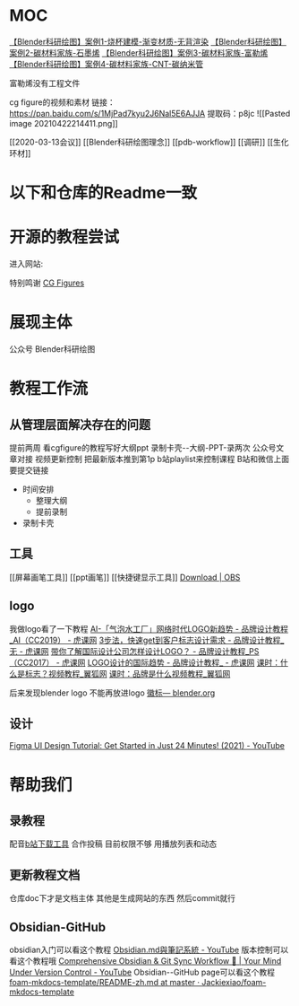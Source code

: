 # MOC
[【Blender科研绘图】案例1-烧杯建模-渐变材质-无背渲染](https://www.bilibili.com/video/BV12b4y1R7HX)
[【Blender科研绘图】案例2-碳材料家族-石墨烯](https://www.bilibili.com/video/BV1sp4y1H7gt)
[【Blender科研绘图】案例3-碳材料家族-富勒烯](https://www.bilibili.com/video/BV1Hh411Q793)
[【Blender科研绘图】案例4-碳材料家族-CNT-碳纳米管](https://www.bilibili.com/video/BV1Uf4y1s7mp)

富勒烯没有工程文件

cg figure的视频和素材
链接：https://pan.baidu.com/s/1MjPad7kyu2J6Nal5E6AJJA 
提取码：p8jc 
![[Pasted image 20210422214411.png]]

[[2020-03-13会议]]
[[Blender科研绘图理念]]
[[pdb-workflow]]
[[调研]]
[[生化环材]]


# 以下和仓库的Readme一致
# 开源的教程尝试

进入网站:

特别鸣谢
[CG Figures](https://www.youtube.com/channel/UCk1jnnmyARHbP9nfEWUuyhQ)

# 展现主体
公众号 Blender科研绘图




# 教程工作流
## 从管理层面解决存在的问题 
提前两周
看cgfigure的教程写好大纲ppt
录制卡壳--大纲-PPT-录两次
公众号文章对接
视频更新控制
把最新版本推到第1p
b站playlist来控制课程
 B站和微信上面要提交链接
 
 - 时间安排
	- 整理大纲
	- 提前录制
- 录制卡壳
## 工具
[[屏幕画笔工具]]
[[ppt画笔]]
[[快捷键显示工具]]
[Download | OBS](https://obsproject.com/download)

## logo
我做logo看了一下教程
[AI-「气泡水工厂」网络时代LOGO新趋势 - 品牌设计教程_AI（CC2019） - 虎课网](https://huke88.com/course/67656.html)
[3步法，快速get到客户标志设计需求 - 品牌设计教程_无 - 虎课网](https://huke88.com/course/53314.html)
[带你了解国际设计公司怎样设计LOGO？ - 品牌设计教程_PS（CC2017） - 虎课网](https://huke88.com/course/38383.html)
[LOGO设计的国际趋势 - 品牌设计教程_ - 虎课网](https://huke88.com/course/31965.html)
[课时：什么是标志？视频教程_翼狐网](https://www.yiihuu.com/v_201872.html)
[课时：品牌是什么视频教程_翼狐网](https://www.yiihuu.com/v_213939.html)

后来发现blender logo 不能再放进logo
[徽标— blender.org](https://www.blender.org/about/logo/)

## 设计
[Figma UI Design Tutorial: Get Started in Just 24 Minutes! (2021) - YouTube](https://www.youtube.com/watch?v=FTFaQWZBqQ8)
# 帮助我们
## 录教程
配音[b站下载工具](https://www.jijidown.com/) 
合作投稿
目前权限不够
用播放列表和动态
## 更新教程文档
仓库doc下才是文档主体
其他是生成网站的东西
然后commit就行
## Obsidian-GitHub
 obsidian入门可以看这个教程
 [Obsidian.md與筆記系統 - YouTube](https://www.youtube.com/playlist?list=PLWg9zacwOnwfcpVm5pAKgOHms7PntsgJS)
版本控制可以看这个教程哦
[Comprehensive Obsidian & Git Sync Workflow 🔄️ | Your Mind Under Version Control - YouTube](https://www.youtube.com/watch?v=qqsNNTkhK5Y&t=6s)
Obsidian--GitHub page可以看这个教程
[foam-mkdocs-template/README-zh.md at master · Jackiexiao/foam-mkdocs-template](https://github.com/Jackiexiao/foam-mkdocs-template/blob/master/README-zh.md)

